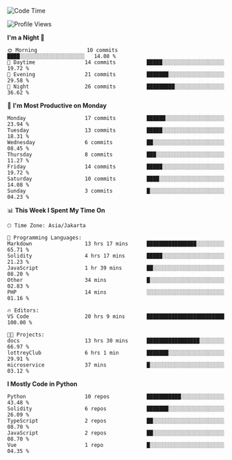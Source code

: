 <!--START_SECTION:waka-->
![Code Time](http://img.shields.io/badge/Code%20Time-1%2C411%20hrs%2021%20mins-blue)

![Profile Views](http://img.shields.io/badge/Profile%20Views-9-blue)

**I'm a Night 🦉** 

```text
🌞 Morning                10 commits          ████░░░░░░░░░░░░░░░░░░░░░   14.08 % 
🌆 Daytime                14 commits          █████░░░░░░░░░░░░░░░░░░░░   19.72 % 
🌃 Evening                21 commits          ███████░░░░░░░░░░░░░░░░░░   29.58 % 
🌙 Night                  26 commits          █████████░░░░░░░░░░░░░░░░   36.62 % 
```
📅 **I'm Most Productive on Monday** 

```text
Monday                   17 commits          ██████░░░░░░░░░░░░░░░░░░░   23.94 % 
Tuesday                  13 commits          █████░░░░░░░░░░░░░░░░░░░░   18.31 % 
Wednesday                6 commits           ██░░░░░░░░░░░░░░░░░░░░░░░   08.45 % 
Thursday                 8 commits           ███░░░░░░░░░░░░░░░░░░░░░░   11.27 % 
Friday                   14 commits          █████░░░░░░░░░░░░░░░░░░░░   19.72 % 
Saturday                 10 commits          ████░░░░░░░░░░░░░░░░░░░░░   14.08 % 
Sunday                   3 commits           █░░░░░░░░░░░░░░░░░░░░░░░░   04.23 % 
```


📊 **This Week I Spent My Time On** 

```text
🕑︎ Time Zone: Asia/Jakarta

💬 Programming Languages: 
Markdown                 13 hrs 17 mins      ████████████████░░░░░░░░░   65.71 % 
Solidity                 4 hrs 17 mins       █████░░░░░░░░░░░░░░░░░░░░   21.23 % 
JavaScript               1 hr 39 mins        ██░░░░░░░░░░░░░░░░░░░░░░░   08.20 % 
Other                    34 mins             █░░░░░░░░░░░░░░░░░░░░░░░░   02.83 % 
PHP                      14 mins             ░░░░░░░░░░░░░░░░░░░░░░░░░   01.16 % 

🔥 Editors: 
VS Code                  20 hrs 9 mins       █████████████████████████   100.00 % 

🐱‍💻 Projects: 
docs                     13 hrs 30 mins      █████████████████░░░░░░░░   66.97 % 
lottreyClub              6 hrs 1 min         ███████░░░░░░░░░░░░░░░░░░   29.91 % 
microservice             37 mins             █░░░░░░░░░░░░░░░░░░░░░░░░   03.12 % 
```

**I Mostly Code in Python** 

```text
Python                   10 repos            ███████████░░░░░░░░░░░░░░   43.48 % 
Solidity                 6 repos             ███████░░░░░░░░░░░░░░░░░░   26.09 % 
TypeScript               2 repos             ██░░░░░░░░░░░░░░░░░░░░░░░   08.70 % 
JavaScript               2 repos             ██░░░░░░░░░░░░░░░░░░░░░░░   08.70 % 
Vue                      1 repo              █░░░░░░░░░░░░░░░░░░░░░░░░   04.35 % 
```




<!--END_SECTION:waka-->
